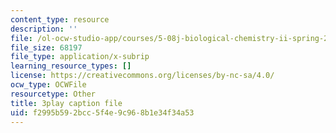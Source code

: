 ```yaml
---
content_type: resource
description: ''
file: /ol-ocw-studio-app/courses/5-08j-biological-chemistry-ii-spring-2016/f2995b592bcc5f4e9c968b1e34f34a53_0fm50-F9934.vtt
file_size: 68197
file_type: application/x-subrip
learning_resource_types: []
license: https://creativecommons.org/licenses/by-nc-sa/4.0/
ocw_type: OCWFile
resourcetype: Other
title: 3play caption file
uid: f2995b59-2bcc-5f4e-9c96-8b1e34f34a53
---
```

